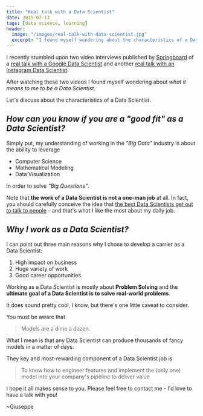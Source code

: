 ```yaml
---
title: "Real talk with a Data Scientist"
date: 2019-07-13
tags: [data science, learning]
header:
  image: "/images/real-talk-with-data-scientist.jpg"
  excerpt: "I found myself wondering about the characteristics of a Data Scientist, that's why I want to share my thoughts about what it means to be a Data Scientist and how a Data Scientist can deliver value"
---
```


I recently stumbled upon two video interviews published by [Springboard](https://www.springboard.com/) of a [real talk with a Google Data Scientist](https://www.youtube.com/watch?v=JbNegqgZKCw) and another [real talk with an Instagram Data Scientist](https://www.youtube.com/watch?v=dYZJxhYjBE8&list=).

After watching these two videos I found myself wondering about *what it means to me to be a Data Scientist*.

Let's discuss about the characteristics of a Data Scientist.

## *How can you know if you are a "good fit" as a Data Scientist?*

Simply put, my understanding of working in the *"Big Data"* industry is about the ability to leverage

+ Computer Science
+ Mathematical Modeling
+ Data Visualization

in order to solve *"Big Questions"*.

Note that **the work of a Data Scientist is not a one-man job** at all. In fact, you should carefully conceive the idea that [the best Data Scientists get out to talk to people](https://hbr.org/2017/01/the-best-data-scientists-get-out-and-talk-to-people) - and that's what I like the most about my daily job.

## *Why I work as a Data Scientist?*

I can point out three main reasons why I chose to develop a carrier as a Data Scientist:

1. High impact on business
2. Huge variety of work
3. Good career opportunities

Working as a Data Scientist is mostly about **Problem Solving** and the **ultimate goal of a Data Scientist is to solve real-world problems**.

It does sound pretty cool, I know, but there's one little caveat to consider.

You must be aware that

> Models are a dime a dozen.

What I mean is that any Data Scientist can produce thousands of fancy models in a matter of days.

They key and most-rewarding component of a Data Scientist job is

>To know how to engineer features and implement the (only one) model into your company's pipeline to deliver value

I hope it all makes sense to you. Please feel free to contact me - I'd love to have a talk with you!

~Giuseppe
